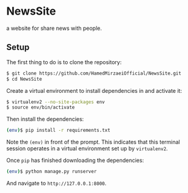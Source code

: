 # NewsSite
a website for share news with people.


## Setup

The first thing to do is to clone the repository:

```sh
$ git clone https://github.com/HamedMirzaeiOfficial/NewsSite.git
$ cd NewsSite
```

Create a virtual environment to install dependencies in and activate it:

```sh
$ virtualenv2 --no-site-packages env
$ source env/bin/activate
```

Then install the dependencies:

```sh
(env)$ pip install -r requirements.txt
```
Note the `(env)` in front of the prompt. This indicates that this terminal
session operates in a virtual environment set up by `virtualenv2`.

Once `pip` has finished downloading the dependencies:
```sh
(env)$ python manage.py runserver
```
And navigate to `http://127.0.0.1:8000`.



